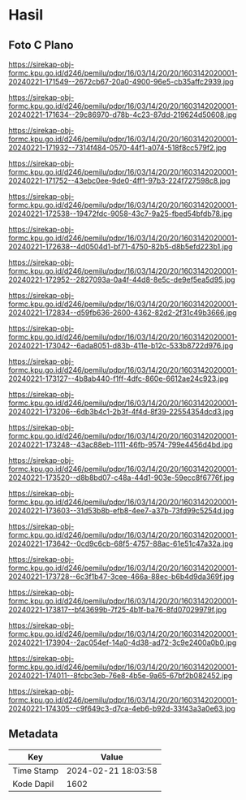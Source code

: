 # Hasil

## Foto C Plano

https://sirekap-obj-formc.kpu.go.id/d246/pemilu/pdpr/16/03/14/20/20/1603142020001-20240221-171549--2672cb67-20a0-4900-96e5-cb35affc2939.jpg

https://sirekap-obj-formc.kpu.go.id/d246/pemilu/pdpr/16/03/14/20/20/1603142020001-20240221-171634--29c86970-d78b-4c23-87dd-219624d50608.jpg

https://sirekap-obj-formc.kpu.go.id/d246/pemilu/pdpr/16/03/14/20/20/1603142020001-20240221-171932--7314f484-0570-44f1-a074-518f8cc579f2.jpg

https://sirekap-obj-formc.kpu.go.id/d246/pemilu/pdpr/16/03/14/20/20/1603142020001-20240221-171752--43ebc0ee-9de0-4ff1-97b3-224f727598c8.jpg

https://sirekap-obj-formc.kpu.go.id/d246/pemilu/pdpr/16/03/14/20/20/1603142020001-20240221-172538--19472fdc-9058-43c7-9a25-fbed54bfdb78.jpg

https://sirekap-obj-formc.kpu.go.id/d246/pemilu/pdpr/16/03/14/20/20/1603142020001-20240221-172638--4d0504d1-bf71-4750-82b5-d8b5efd223b1.jpg

https://sirekap-obj-formc.kpu.go.id/d246/pemilu/pdpr/16/03/14/20/20/1603142020001-20240221-172952--2827093a-0a4f-44d8-8e5c-de9ef5ea5d95.jpg

https://sirekap-obj-formc.kpu.go.id/d246/pemilu/pdpr/16/03/14/20/20/1603142020001-20240221-172834--d59fb636-2600-4362-82d2-2f31c49b3666.jpg

https://sirekap-obj-formc.kpu.go.id/d246/pemilu/pdpr/16/03/14/20/20/1603142020001-20240221-173042--6ada8051-d83b-411e-b12c-533b8722d976.jpg

https://sirekap-obj-formc.kpu.go.id/d246/pemilu/pdpr/16/03/14/20/20/1603142020001-20240221-173127--4b8ab440-f1ff-4dfc-860e-6612ae24c923.jpg

https://sirekap-obj-formc.kpu.go.id/d246/pemilu/pdpr/16/03/14/20/20/1603142020001-20240221-173206--6db3b4c1-2b3f-4f4d-8f39-22554354dcd3.jpg

https://sirekap-obj-formc.kpu.go.id/d246/pemilu/pdpr/16/03/14/20/20/1603142020001-20240221-173248--43ac88eb-1111-46fb-9574-799e4456d4bd.jpg

https://sirekap-obj-formc.kpu.go.id/d246/pemilu/pdpr/16/03/14/20/20/1603142020001-20240221-173520--d8b8bd07-c48a-44d1-903e-59ecc8f6776f.jpg

https://sirekap-obj-formc.kpu.go.id/d246/pemilu/pdpr/16/03/14/20/20/1603142020001-20240221-173603--31d53b8b-efb8-4ee7-a37b-73fd99c5254d.jpg

https://sirekap-obj-formc.kpu.go.id/d246/pemilu/pdpr/16/03/14/20/20/1603142020001-20240221-173642--0cd9c6cb-68f5-4757-88ac-61e51c47a32a.jpg

https://sirekap-obj-formc.kpu.go.id/d246/pemilu/pdpr/16/03/14/20/20/1603142020001-20240221-173728--6c3f1b47-3cee-466a-88ec-b6b4d9da369f.jpg

https://sirekap-obj-formc.kpu.go.id/d246/pemilu/pdpr/16/03/14/20/20/1603142020001-20240221-173817--bf43699b-7f25-4b1f-ba76-8fd07029979f.jpg

https://sirekap-obj-formc.kpu.go.id/d246/pemilu/pdpr/16/03/14/20/20/1603142020001-20240221-173904--2ac054ef-14a0-4d38-ad72-3c9e2400a0b0.jpg

https://sirekap-obj-formc.kpu.go.id/d246/pemilu/pdpr/16/03/14/20/20/1603142020001-20240221-174011--8fcbc3eb-76e8-4b5e-9a65-67bf2b082452.jpg

https://sirekap-obj-formc.kpu.go.id/d246/pemilu/pdpr/16/03/14/20/20/1603142020001-20240221-174305--c9f649c3-d7ca-4eb6-b92d-33f43a3a0e63.jpg


## Metadata

| Key        | Value               |
| ---------- | ------------------- |
| Time Stamp | 2024-02-21 18:03:58 |
| Kode Dapil | 1602                |



